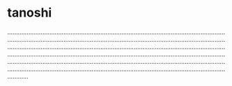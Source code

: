 # tanoshi
....................................................................................................................................................................................................................................................................................................................................................................................................................................................................................................................................................................................................................................................................................................................................................................................